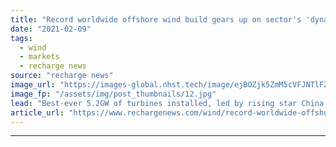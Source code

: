 ```yaml
---
title: "Record worldwide offshore wind build gears up on sector's 'dynamic momentum'"
date: "2021-02-09"
tags: 
  - wind
  - markets
  - recharge news
source: "recharge news"
image_url: "https://images-global.nhst.tech/image/ejBOZjk5ZmM5cVFJNTlFZWorMCtrSTVnVmkwN1dySllvUHIrMXNqY2ZuWT0=/nhst/binary/f775b29d4375c30de297f735ec267858"
image_fp: "/assets/img/post_thumbnails/12.jpg"
lead: "Best-ever 5.2GW of turbines installed, led by rising star China and market-leading Britain, as fleet swells to 32.5GW globally, says World Forum Offshore Wind in latest report"
article_url: "https://www.rechargenews.com/wind/record-worldwide-offshore-wind-build-gears-up-on-sectors-dynamic-momentum/2-1-959544"
---
```


---
